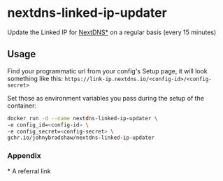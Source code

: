 # nextdns-linked-ip-updater
Update the Linked IP for [NextDNS*](https://nextdns.io/?from=pgbnyk5z) on a regular basis (every 15 minutes)

## Usage

Find your programmatic url from your config's Setup page, it will look something like this: `https://link-ip.nextdns.io/<config-id>/<config-secret>`

Set those as environment variables you pass during the setup of the container:

```bash
docker run -d --name nextdns-linked-ip-updater \
-e config_id=<config-id> \
-e config_secret=<config-secret> \
gchr.io/johnybradshaw/nextdns-linked-ip-updater
```

### Appendix
\* A referral link
